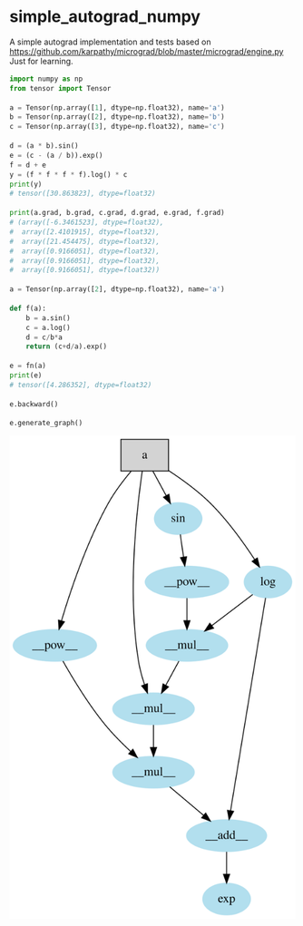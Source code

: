 # simple_autograd_numpy

A simple autograd implementation and tests based on https://github.com/karpathy/micrograd/blob/master/micrograd/engine.py
Just for learning.

```python
import numpy as np
from tensor import Tensor

a = Tensor(np.array([1], dtype=np.float32), name='a')
b = Tensor(np.array([2], dtype=np.float32), name='b')
c = Tensor(np.array([3], dtype=np.float32), name='c')

d = (a * b).sin()
e = (c - (a / b)).exp()
f = d + e
y = (f * f * f * f).log() * c
print(y)
# tensor([30.863823], dtype=float32)

print(a.grad, b.grad, c.grad, d.grad, e.grad, f.grad)
# (array([-6.3461523], dtype=float32),
#  array([2.4101915], dtype=float32),
#  array([21.454475], dtype=float32),
#  array([0.9166051], dtype=float32),
#  array([0.9166051], dtype=float32),
#  array([0.9166051], dtype=float32))

a = Tensor(np.array([2], dtype=np.float32), name='a')

def f(a):
    b = a.sin()
    c = a.log()
    d = c/b*a
    return (c+d/a).exp()

e = fn(a)
print(e)
# tensor([4.286352], dtype=float32)

e.backward()

e.generate_graph()
```
![Generated Graph](./imgs/graph.svg)
